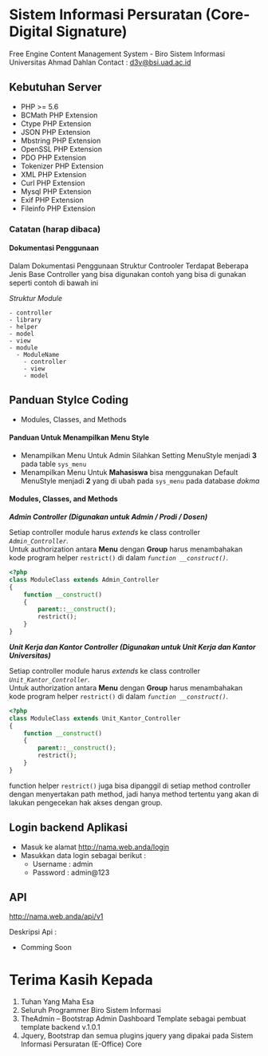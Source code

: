 # Sistem Informasi Persuratan (Core-Digital Signature)
Free Engine Content Management System - Biro Sistem Informasi Universitas Ahmad Dahlan
Contact : d3v@bsi.uad.ac.id

## Kebutuhan Server
- PHP >= 5.6
- BCMath PHP Extension
- Ctype PHP Extension
- JSON PHP Extension
- Mbstring PHP Extension
- OpenSSL PHP Extension
- PDO PHP Extension
- Tokenizer PHP Extension
- XML PHP Extension
- Curl PHP Extension
- Mysql PHP Extension
- Exif PHP Extension
- Fileinfo PHP Extension

### Catatan (harap dibaca)

#### Dokumentasi Penggunaan
Dalam Dokumentasi Penggunaan Struktur Controoler Terdapat Beberapa Jenis Base Controller yang bisa digunakan contoh yang bisa di gunakan seperti contoh di bawah ini 

_Struktur Module_
```>
- controller
- library
- helper
- model
- view
- module
  - ModuleName
    - controller
    - view
    - model
```  
## Panduan Stylce Coding
- Modules, Classes, and Methods


#### Panduan Untuk Menampilkan Menu Style
* Menampilkan Menu Untuk Admin Silahkan Setting MenuStyle menjadi **3** pada table ``sys_menu`` 
* Menampilkan Menu Untuk **Mahasiswa** bisa menggunakan Default MenuStyle menjadi **2** yang di ubah pada ``sys_menu`` pada database *dokma*

#### Modules, Classes, and Methods


***Admin Controller (Digunakan untuk Admin / Prodi / Dosen)***  


Setiap controller module harus _extends_ ke class controller _`Admin_Controller`_.  
Untuk authorization antara **Menu** dengan **Group** harus menambahakan kode program helper `restrict()` di dalam _`function __construct()`_.
```php
<?php
class ModuleClass extends Admin_Controller 
{
    function __construct()
    {
        parent::__construct();
        restrict();
    }
}
```  
***Unit Kerja dan Kantor Controller (Digunakan untuk Unit Kerja dan Kantor Universitas)***  


Setiap controller module harus _extends_ ke class controller _`Unit_Kantor_Controller`_.  
Untuk authorization antara **Menu** dengan **Group** harus menambahakan kode program helper `restrict()` di dalam _`function __construct()`_.
```php
<?php
class ModuleClass extends Unit_Kantor_Controller 
{
    function __construct()
    {
        parent::__construct();
        restrict();
    }
}
```  

function helper `restrict()` juga bisa dipanggil di setiap method controller dengan menyertakan path method, jadi hanya method tertentu yang akan di lakukan pengecekan hak akses dengan group.


## Login backend Aplikasi
* Masuk ke alamat http://nama.web.anda/login
* Masukkan data login sebagai berikut :
	* Username : admin
	* Password : admin@123

## API 
http://nama.web.anda/api/v1

Deskripsi Api :
* Comming Soon

# Terima Kasih Kepada
1. Tuhan Yang Maha Esa
2. Seluruh Programmer Biro Sistem Informasi
3. TheAdmin – Bootstrap Admin Dashboard Template sebagai pembuat template backend v.1.0.1
7. Jquery, Bootstrap dan semua plugins jquery yang dipakai pada Sistem Informasi Persuratan (E-Office) Core
